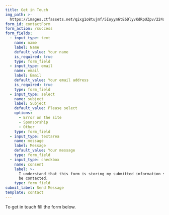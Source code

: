 ```yaml
---
title: Get in Touch
img_path: >-
  https://images.ctfassets.net/qixg1o8tujmf/5Ioyym6tE6DlyvKdRpUZpv/224a2b00029771eb354495319e1d4f50/contact.jpg
form_id: contactForm
form_action: /success
form_fields:
  - input_type: text
    name: name
    label: Name
    default_value: Your name
    is_required: true
    type: form_field
  - input_type: email
    name: email
    label: Email
    default_value: Your email address
    is_required: true
    type: form_field
  - input_type: select
    name: subject
    label: Subject
    default_value: Please select
    options:
      - Error on the site
      - Sponsorship
      - Other
    type: form_field
  - input_type: textarea
    name: message
    label: Message
    default_value: Your message
    type: form_field
  - input_type: checkbox
    name: consent
    label: >-
      I understand that this form is storing my submitted information so I can
      be contacted.
    type: form_field
submit_label: Send Message
template: contact
---
```


To get in touch fill the form below.
